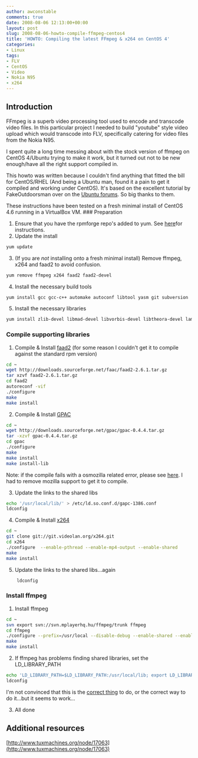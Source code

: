 ```yaml
---
author: awconstable
comments: true
date: 2008-08-06 12:13:00+00:00
layout: post
slug: 2008-08-06-howto-compile-ffmpeg-centos4
title: 'HOWTO: Compiling the latest FFmpeg & x264 on CentOS 4'
categories:
- Linux
tags:
- FLV
- CentOS
- Video
- Nokia N95
- x264
---
```

## Introduction

FFmpeg is a superb video processing tool used to encode and transcode video files. In this particular project I needed to build "youtube" style video upload which would transcode into FLV, specifically catering for video files from the Nokia N95.

I spent quite a long time messing about with the stock version of ffmpeg on CentOS 4/Ubuntu trying to make it work, but it turned out not to be new enough/have all the right support compiled in.

This howto was written because I couldn't find anything that fitted the bill for CentOS/RHEL (And being a Ubuntu man, found it a pain to get it compiled and working under CentOS). It's based on the excellent tutorial by FakeOutdoorsman over on the [Ubuntu forums](http://ubuntuforums.org/showthread.php?t=786095). So big thanks to them.

These instructions have been tested on a fresh minimal install of CentOS 4.6 running in a VirtualBox VM.
### Preparation

1. Ensure that you have the rpmforge repo's added to yum. See [here](http://dag.wieers.com/rpm/FAQ.php#B1)for instructions.
2. Update the install

```bash
yum update
```

3. (If you are *not* installing onto a fresh minimal install) Remove ffmpeg, x264 and faad2 to avoid confusion.

```bash
yum remove ffmpeg x264 faad2 faad2-devel
```

4. Install the necessary build tools

```bash
yum install gcc gcc-c++ automake autoconf libtool yasm git subversion
```

5. Install the necessary libraries

```bash
yum install zlib-devel libmad-devel libvorbis-devel libtheora-devel lame-devel faac-devel a52dec-devel xvidcore-devel freetype-devel
```

### Compile supporting libraries

1. Compile & Install [faad2](http://www.audiocoding.com/faad2.html) (for some reason I couldn't get it to compile against the standard rpm version)

```bash
cd ~
wget http://downloads.sourceforge.net/faac/faad2-2.6.1.tar.gz
tar xzvf faad2-2.6.1.tar.gz
cd faad2
autoreconf -vif
./configure
make
make install
```

2. Compile & Install [GPAC](http://gpac.sourceforge.net/)

```bash
cd ~
wget http://downloads.sourceforge.net/gpac/gpac-0.4.4.tar.gz
tar -xzvf gpac-0.4.4.tar.gz
cd gpac
./configure
make
make install
make install-lib
```

Note: if the compile fails with a osmozilla related error, please see [here](http://sourceforge.net/forum/forum.php?thread_id=1950227&amp;forum_id=287546). I had to remove mozilla support to get it to compile.

3. Update the links to the shared libs

```bash
echo '/usr/local/lib/' > /etc/ld.so.conf.d/gapc-1386.conf
ldconfig
```

4. Compile & Install [x264](http://www.videolan.org/developers/x264.html)

```bash
cd ~
git clone git://git.videolan.org/x264.git
cd x264
./configure  --enable-pthread --enable-mp4-output --enable-shared
make
make install
```

5. Update the links to the shared libs...again

```bash
    ldconfig
```

### Install ffmpeg

1. Install ffmpeg

```bash
cd ~
svn export svn://svn.mplayerhq.hu/ffmpeg/trunk ffmpeg
cd ffmpeg
./configure --prefix=/usr/local --disable-debug --enable-shared --enable-gpl --enable-nonfree --enable-postproc --enable-swscale --enable-pthreads --enable-x11grab --enable-liba52 --enable-libx264 --enable-libxvid --enable-libvorbis --enable-libfaac --enable-libfaad --enable-libmp3lame
make
make install
```

2. If ffmpeg has problems finding shared libraries, set the LD_LIBRARY_PATH

```bash
echo 'LD_LIBRARY_PATH=$LD_LIBRARY_PATH:/usr/local/lib; export LD_LIBRARY_PATH' >> /etc/ld.so.conf
ldconfig
```

I'm not convinced that this is the [correct thing](http://xahlee.org/UnixResource_dir/_/ldpath.html) to do, or the correct way to do it...but it seems to work...

3. All done

## Additional resources

[http://www.tuxmachines.org/node/17063](http://www.tuxmachines.org/node/17063)

